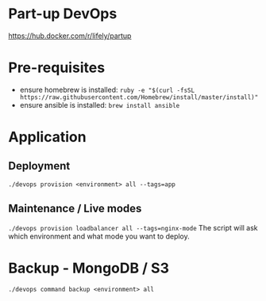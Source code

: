 Part-up DevOps
=================

https://hub.docker.com/r/lifely/partup

# Pre-requisites
- ensure homebrew is installed: `ruby -e "$(curl -fsSL https://raw.githubusercontent.com/Homebrew/install/master/install)"`
- ensure ansible is installed: `brew install ansible`

# Application

## Deployment
`./devops provision <environment> all --tags=app`

## Maintenance / Live modes
`./devops provision loadbalancer all --tags=nginx-mode`
The script will ask which environment and what mode you want to deploy.

# Backup - MongoDB / S3
`./devops command backup <environment> all`
